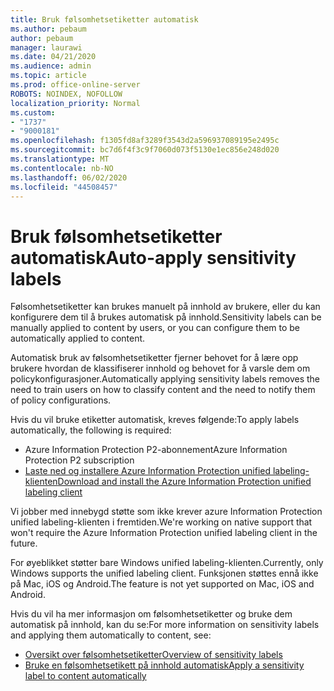 ```yaml
---
title: Bruk følsomhetsetiketter automatisk
ms.author: pebaum
author: pebaum
manager: laurawi
ms.date: 04/21/2020
ms.audience: admin
ms.topic: article
ms.prod: office-online-server
ROBOTS: NOINDEX, NOFOLLOW
localization_priority: Normal
ms.custom:
- "1737"
- "9000181"
ms.openlocfilehash: f1305fd8af3289f3543d2a596937089195e2495c
ms.sourcegitcommit: bc7d6f4f3c9f7060d073f5130e1ec856e248d020
ms.translationtype: MT
ms.contentlocale: nb-NO
ms.lasthandoff: 06/02/2020
ms.locfileid: "44508457"
---
```

# <a name="auto-apply-sensitivity-labels"></a><span data-ttu-id="c2de6-102">Bruk følsomhetsetiketter automatisk</span><span class="sxs-lookup"><span data-stu-id="c2de6-102">Auto-apply sensitivity labels</span></span>

<span data-ttu-id="c2de6-103">Følsomhetsetiketter kan brukes manuelt på innhold av brukere, eller du kan konfigurere dem til å brukes automatisk på innhold.</span><span class="sxs-lookup"><span data-stu-id="c2de6-103">Sensitivity labels can be manually applied to content by users, or you can configure them to be automatically applied to content.</span></span>

<span data-ttu-id="c2de6-104">Automatisk bruk av følsomhetsetiketter fjerner behovet for å lære opp brukere hvordan de klassifiserer innhold og behovet for å varsle dem om policykonfigurasjoner.</span><span class="sxs-lookup"><span data-stu-id="c2de6-104">Automatically applying sensitivity labels removes the need to train users on how to classify content and the need to notify them of policy configurations.</span></span>

<span data-ttu-id="c2de6-105">Hvis du vil bruke etiketter automatisk, kreves følgende:</span><span class="sxs-lookup"><span data-stu-id="c2de6-105">To apply labels automatically, the following is required:</span></span>

- <span data-ttu-id="c2de6-106">Azure Information Protection P2-abonnement</span><span class="sxs-lookup"><span data-stu-id="c2de6-106">Azure Information Protection P2 subscription</span></span>
- [<span data-ttu-id="c2de6-107">Laste ned og installere Azure Information Protection unified labeling-klienten</span><span class="sxs-lookup"><span data-stu-id="c2de6-107">Download and install the Azure Information Protection unified labeling client</span></span>](https://docs.microsoft.com/azure/information-protection/rms-client/install-unifiedlabelingclient-app)

<span data-ttu-id="c2de6-108">Vi jobber med innebygd støtte som ikke krever azure Information Protection unified labeling-klienten i fremtiden.</span><span class="sxs-lookup"><span data-stu-id="c2de6-108">We're working on native support that won't require the Azure Information Protection unified labeling client in the future.</span></span>

<span data-ttu-id="c2de6-109">For øyeblikket støtter bare Windows unified labeling-klienten.</span><span class="sxs-lookup"><span data-stu-id="c2de6-109">Currently, only Windows supports the unified labeling client.</span></span>  <span data-ttu-id="c2de6-110">Funksjonen støttes ennå ikke på Mac, iOS og Android.</span><span class="sxs-lookup"><span data-stu-id="c2de6-110">The feature is not yet supported on Mac, iOS and Android.</span></span>

<span data-ttu-id="c2de6-111">Hvis du vil ha mer informasjon om følsomhetsetiketter og bruke dem automatisk på innhold, kan du se:</span><span class="sxs-lookup"><span data-stu-id="c2de6-111">For more information on sensitivity labels and applying them automatically to content,  see:</span></span>

- [<span data-ttu-id="c2de6-112">Oversikt over følsomhetsetiketter</span><span class="sxs-lookup"><span data-stu-id="c2de6-112">Overview of sensitivity labels</span></span>](https://docs.microsoft.com/microsoft-365/compliance/sensitivity-labels)
- [<span data-ttu-id="c2de6-113">Bruke en følsomhetsetikett på innhold automatisk</span><span class="sxs-lookup"><span data-stu-id="c2de6-113">Apply a sensitivity label to content automatically</span></span>](https://docs.microsoft.com/office365/securitycompliance/apply_sensitivity_label_automatically)